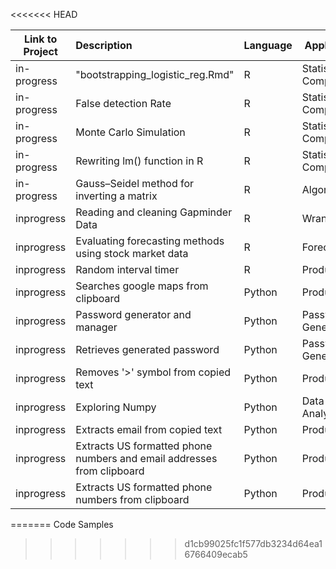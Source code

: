 <<<<<<< HEAD

| Link to Project     | Description | Language|Application|
| ----------- | :----------- |----- |-----|
| in-progress      | "bootstrapping_logistic_reg.Rmd" |R| Statistical Computation|
| in-progress   | False detection Rate |R| Statistical Computation|
| in-progress   | Monte Carlo Simulation |R| Statistical Computation|
| in-progress      | Rewriting lm() function in R |R| Statistical Computation|
| in-progress      | Gauss–Seidel method for inverting a matrix |R| Algorithm|
| inprogress   | Reading and cleaning Gapminder Data |R|Wrangling|
| inprogress   | Evaluating forecasting methods using stock market data|R| Forecasting|
| inprogress      | Random interval timer |R|Productivity|
| inprogress   | Searches google maps from clipboard |Python|Productivity|
| inprogress      | Password generator and manager |Python| Password Generator|
| inprogress   | Retrieves generated password |Python| Password Generator|
| inprogress      | Removes '>' symbol from copied text|Python|Productivity|
| inprogress      | Exploring Numpy |Python|Data Analysis|
| inprogress      | Extracts email from copied text |Python|Productivity|
| inprogress   | Extracts US formatted phone numbers and email addresses from clipboard |Python|Productivity|
| inprogress   | Extracts US formatted phone numbers from clipboard|Python|Productivity|
=======
Code Samples
>>>>>>> d1cb99025fc1f577db3234d64ea16766409ecab5
